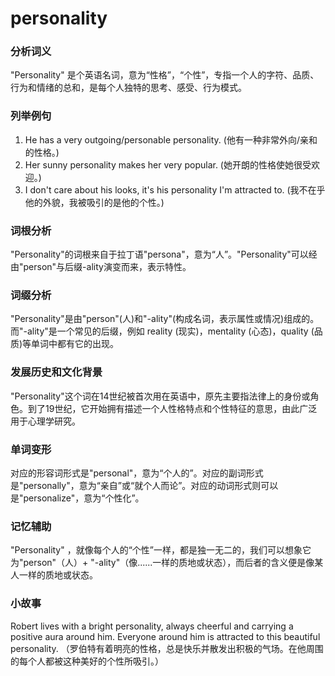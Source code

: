 # personality

### 分析词义

  

"Personality" 是个英语名词，意为“性格”，“个性”，专指一个人的字符、品质、行为和情绪的总和，是每个人独特的思考、感受、行为模式。

  

### 列举例句

  

1.  He has a very outgoing/personable personality. (他有一种非常外向/亲和的性格。)
2.  Her sunny personality makes her very popular. (她开朗的性格使她很受欢迎。)
3.  I don't care about his looks, it's his personality I'm attracted to. (我不在乎他的外貌，我被吸引的是他的个性。)

  

### 词根分析

  

"Personality"的词根来自于拉丁语"persona"，意为“人”。"Personality"可以经由"person"与后缀-ality演变而来，表示特性。

  

### 词缀分析

  

"Personality"是由"person"(人)和"-ality"(构成名词，表示属性或情况)组成的。而"-ality"是一个常见的后缀，例如 reality (现实)，mentality (心态)，quality (品质)等单词中都有它的出现。

  

### 发展历史和文化背景

  

"Personality"这个词在14世纪被首次用在英语中，原先主要指法律上的身份或角色。到了19世纪，它开始拥有描述一个人性格特点和个性特征的意思，由此广泛用于心理学研究。

  

### 单词变形

  

对应的形容词形式是"personal"，意为“个人的”。对应的副词形式是"personally"，意为“亲自”或“就个人而论”。对应的动词形式则可以是"personalize"，意为“个性化”。

  

### 记忆辅助

  

"Personality" ，就像每个人的“个性”一样，都是独一无二的，我们可以想象它为"person"（人）+ "-ality"（像......一样的质地或状态），而后者的含义便是像某人一样的质地或状态。

  

### 小故事

  

Robert lives with a bright personality, always cheerful and carrying a positive aura around him. Everyone around him is attracted to this beautiful personality. （罗伯特有着明亮的性格，总是快乐并散发出积极的气场。在他周围的每个人都被这种美好的个性所吸引。）
